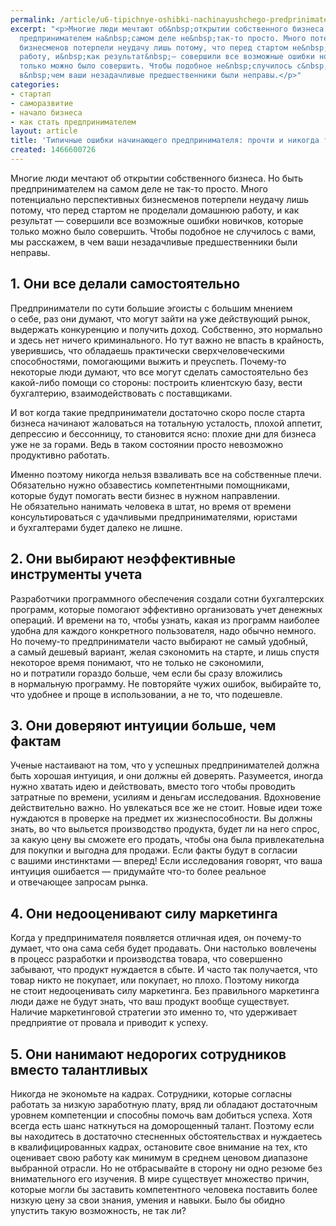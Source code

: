 ```yaml
---
permalink: /article/u6-tipichnye-oshibki-nachinayushchego-predprinimatelya-prochti-i-nikogda-tak-ne-delay
excerpt: "<p>Многие люди мечтают об&nbsp;открытии собственного бизнеса. Но&nbsp;быть
  предпринимателем на&nbsp;самом деле не&nbsp;так-то просто. Много потенциально перспективных
  бизнесменов потерпели неудачу лишь потому, что перед стартом не&nbsp;проделали домашнюю
  работу, и&nbsp;как результат&nbsp;— совершили все возможные ошибки новичков, которые
  только можно было совершить. Чтобы подобное не&nbsp;случилось с&nbsp;вами, мы&nbsp;расскажем,
  в&nbsp;чем ваши незадачливые предшественники были неправы.</p>"
categories:
- стартап
- саморазвитие
- начало бизнеса
- как стать предпринимателем
layout: article
title: 'Типичные ошибки начинающего предпринимателя: прочти и никогда так не делай'
created: 1466600726
---
```

Многие люди мечтают об открытии собственного бизнеса. Но быть предпринимателем на самом деле не так-то просто. Много потенциально перспективных бизнесменов потерпели неудачу лишь потому, что перед стартом не проделали домашнюю работу, и как результат — совершили все возможные ошибки новичков, которые только можно было совершить. Чтобы подобное не случилось с вами, мы расскажем, в чем ваши незадачливые предшественники были неправы.

## 1. Они все делали самостоятельно ##

Предприниматели по сути большие эгоисты с большим мнением о себе, раз они думают, что могут зайти на уже действующий рынок, выдержать конкуренцию и получить доход. Собственно, это нормально и здесь нет ничего криминального. Но тут важно не впасть в крайность, уверившись, что обладаешь практически сверхчеловеческими способностями, помогающими выжить и преуспеть. Почему-то некоторые люди думают, что все могут сделать самостоятельно без какой-либо помощи со стороны: построить клиентскую базу, вести бухгалтерию, взаимодействовать с поставщиками.

И вот когда такие предприниматели достаточно скоро после старта бизнеса начинают жаловаться на тотальную усталость, плохой аппетит, депрессию и бессонницу, то становится ясно: плохие дни для бизнеса уже не за горами. Ведь в таком состоянии просто невозможно продуктивно работать.

Именно поэтому никогда нельзя взваливать все на собственные плечи. Обязательно нужно обзавестись компетентными помощниками, которые будут помогать вести бизнес в нужном направлении. Не обязательно нанимать человека в штат, но время от времени консультироваться с удачливыми предпринимателями, юристами и бухгалтерами будет далеко не лишне.

## 2. Они выбирают неэффективные инструменты учета ##

Разработчики программного обеспечения создали сотни бухгалтерских программ, которые помогают эффективно организовать учет денежных операций. И времени на то, чтобы узнать, какая из программ наиболее удобна для каждого конкретного пользователя, надо обычно немного. Но почему-то предприниматели часто выбирают не самый удобный, а самый дешевый вариант, желая сэкономить на старте, и лишь спустя некоторое время понимают, что не только не сэкономили, но и потратили гораздо больше, чем если бы сразу вложились в нормальную программу. Не повторяйте чужих ошибок, выбирайте то, что удобнее и проще в использовании, а не то, что подешевле.

## 3. Они доверяют интуиции больше, чем фактам ##

Ученые настаивают на том, что у успешных предпринимателей должна быть хорошая интуиция, и они должны ей доверять. Разумеется, иногда нужно хватать идею и действовать, вместо того чтобы проводить затратные по времени, усилиям и деньгам исследования. Вдохновение действительно важно. Но увлекаться все же не стоит. Новые идеи тоже нуждаются в проверке на предмет их жизнеспособности. Вы должны знать, во что выльется производство продукта, будет ли на него спрос, за какую цену вы сможете его продать, чтобы она была привлекательна для покупки и выгодна для продажи. Если факты будут в согласии с вашими инстинктами — вперед! Если исследования говорят, что ваша интуиция ошибается — придумайте что-то более реальное и отвечающее запросам рынка.

## 4. Они недооценивают силу маркетинга ##

Когда у предпринимателя появляется отличная идея, он почему-то думает, что она сама себя будет продавать. Они настолько вовлечены в процесс разработки и производства товара, что совершенно забывают, что продукт нуждается в сбыте. И часто так получается, что товар никто не покупает, или покупает, но плохо. Поэтому никогда не стоит недооценивать силу маркетинга. Без правильного маркетинга люди даже не будут знать, что ваш продукт вообще существует. Наличие маркетинговой стратегии это именно то, что удерживает предприятие от провала и приводит к успеху.

## 5. Они нанимают недорогих сотрудников вместо талантливых ##

Никогда не экономьте на кадрах. Сотрудники, которые согласны работать за низкую заработную плату, вряд ли обладают достаточным уровнем компетенции и способны помочь вам добиться успеха. Хотя всегда есть шанс наткнуться на доморощенный талант. Поэтому если вы находитесь в достаточно стесненных обстоятельствах и нуждаетесь в квалифицированных кадрах, остановите свое внимание на тех, кто оценивает свою работу как минимум в среднем ценовом диапазоне выбранной отрасли. Но не отбрасывайте в сторону ни одно резюме без внимательного его изучения. В мире существует множество причин, которые могли бы заставить компетентного человека поставить более низкую цену за свои знания, умения и навыки. Было бы обидно упустить такую возможность, не так ли?
